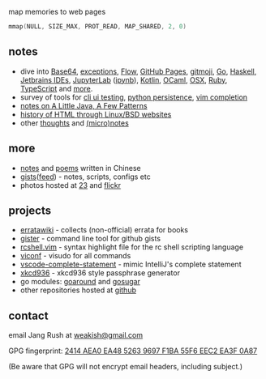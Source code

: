 map memories to web pages

```c
mmap(NULL, SIZE_MAX, PROT_READ, MAP_SHARED, 2, 0)
```

## notes

- dive into [Base64](dive-into/base64/), [exceptions](dive-into/exceptions), [Flow](dive-into/flow/), [GitHub Pages](dive-into/gh-pages/), [gitmoji](dive-into/gitmoji), [Go](dive-into/go/), [Haskell](dive-into/haskell/), [Jetbrains IDEs](dive-into/jetbrains/), [JupyterLab](dive-into/jupyter-lab/) ([ipynb](https://github.com/weakish/weakish.githubcom/blob/master/dive-into/jupyter-lab.ipynb)), [Kotlin](dive-into/kotlin/), [OCaml](dive-into/ocaml/), [OSX](dive-into/osx/), [Ruby](dive-into/ruby/), [TypeScript](dive-into/typescript/) and [more](dive-into/more/).
- survey of tools for [cli ui testing](cli/test/), [python persistence](python/persistence/), [vim completion](vim/completion/)
- [notes on A Little Java, A Few Patterns](java/a-little/)
- [history of HTML through Linux/BSD websites](web/html-history/)
- other [thoughts](thoughts/) and [(micro)notes](log/)

## more

- [notes](/dapi/) and [poems](/poems/) written in Chinese
- [gists][]([feed][gist-feed]) - notes, scripts, configs etc
- photos hosted at [23][] and [flickr][]

[gists]: https://gist.github.com/weakish
[gist-feed]: https://gist.github.com/weakish.atom

[23]: http://www.23hq.com/weakish/album/list
[flickr]: https://www.flickr.com/photos/weakish/sets/

## projects

* [erratawiki][] - collects (non-official) errata for books
* [gister][] - command line tool for github gists
* [rcshell.vim][] - syntax highlight file for the rc shell scripting language
* [viconf][] - visudo for all commands
* [vscode-complete-statement] - mimic IntelliJ's complete statement
* [xkcd936][] - xkcd936 style passphrase generator
* go modules: [goaround][] and [gosugar][]
* other repositories hosted at [github][]

[erratawiki]: https://github.com/weakish/errata/wiki
[gister]: https://mmap.page/gister
[rcshell.vim]: http://www.vim.org/scripts/script.php?script_id=2880
[viconf]: https://mmap.page/viconf
[vscode-complete-statement]: https://marketplace.visualstudio.com/items?itemName=weakish.complete-statement
[xkcd936]: https://mmap.page/xkcd936
[goaround]: https://github.com/weakish/goaround
[gosugar]: https://github.com/weakish/gosugar
[github]: https://github.com/weakish/

## contact

email Jang Rush at <weakish@gmail.com>

GPG fingerprint: [2414 AEA0 EA48 5263 9697  F1BA 55F6 EEC2 EA3F 0A87][gpg]

(Be aware that GPG will not encrypt email headers, including subject.)

[gpg]: https://savannah.nongnu.org/people/viewgpg.php?user_id=65699

